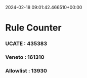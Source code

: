 2024-02-18 09:01:42.466510+00:00
# Rule Counter 
 ### UCATE : 435383

 ### Veneto : 161310

 ### Allowlist : 13930